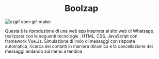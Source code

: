 <h1 align=center>Boolzap</h1>

![ezgif com-gif-maker](https://github.com/davide-bibbo93/js-html-css-boolzapp/blob/master/ezgif-6-d3679f1b0823.gif)

Questa è la riproduzione di una web app inspirata al sito web di Whatsapp, realizzata con le seguenti tecnologie : HTML, CSS, JavaScript con framework Vue.Js. Simulazione di invio di messaggi con risposta automatica, ricerca dei contatti in maniera dinamica e la cancellazione dei messaggi andando sul menù a tendina